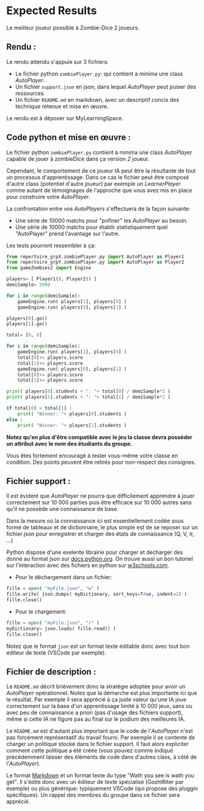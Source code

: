 # Expected Results

Le meilleur joueur possible à Zombie-Dice 2 joueurs.

## Rendu :

Le rendu attendu s'appuie sur 3 fichiers:

- Le fichier python `zombiePlayer.py`: qui contient à minima une class *AutoPlayer*.
- Un fichier `support.json` en json, dans lequel *AutoPlayer* peut puiser des ressources.
- Un fichier `README.md` en markdown, avec un descriptif concis des technique retenue et mise en œuvre.

Le rendu est à déposer sur MyLearningSpace.

## Code python et mise en œuvre :

Le fichier python `zombiePlayer.py` contient à minima une class *AutoPlayer* capable de jouer à zombieDice dans ça version *2* joueur.

Cependant, le comportement de ce joueur IA peut être la résultante de tout un processus d'apprentissage. Dans ce cas le fichier peut être composé d'autre class (potentiel d'autre joueur) par exemple un *LearnerPlayer* comme autant de témoignages de l'approche que vous avez mis en place pour construire votre *AutoPlayer*.

La confrontation entre vos *AutoPlayers* s'effectuera de la façon suivante:

- Une série de 10000 matchs pour "pofiner" les *AutoPlayer* au besoin.
- Une série de 10000 matchs pour établir statistiquement quel "AutoPlayer" prend l'avantage sur l'autre.

Les tests pourront ressembler à ça:

```python
from repertoire_grpX.zombiePlayer.py import AutoPlayer as Player1
from repertoire_grpY.zombiePlayer.py import AutoPlayer as Player2
from gameZombies2 import Engine

players= [ Player1(), Player2() ]
demiSample= 5000

for i in range(demiSample):
    gameEngine.run( players[1], players[0] )
    gameEngine.run( players[0], players[1] )

players[0].go()
players[1].go()

total= [0, 0]

for i in range(demiSample):
    gameEngine.run( players[1], players[0] )
    total[0]+= players.score
    total[1]+= players.score
    gameEngine.run( players[0], players[1] )
    total[0]+= players.score
    total[1]+= players.score

print( players[0].students + ": "+ total[0] / demiSample*2 )
print( players[1].students + ": "+ total[1] / demiSample*2 )

if total[0] > total[1] :
    print( "Winner: "+ players[0].students )
else :
    print( "Winner: "+ players[1].students )
```

**Notez qu'en plus d'être compatible avec le jeu la classe devra posséder un attribut avec le nom des étudiants du groupe.**

Vous êtes fortement encouragé à tester vous-même votre classe en condition.
Des points peuvent être retirés pour non-respect des consignes.

## Fichier support :

Il est évident que *AutoPlayer* ne pourra que difficilement apprendre à jouer correctement sur 10 000 parties puis être efficace sur 10 000 autres sans qu'il ne possède une connaissance de base.

Dans la mesure où la connaissance ici est essentiellement codée sous forme de tableaux et de dictionnaire, le plus simple est de se reposer sur un fichier json pour enregistrer et charger des états de connaissance (Q, V, $\pi$, ...) 

Python dispose d'une exelente librairie pour charger et decharger des donné au format json sur [docs.python.org](https://docs.python.org/fr/3/library/json.html).
On trouve aussi un bon tutoriel sur l'interaction avec des fichiers en python sur [w3schools.com](https://www.w3schools.com/python/python_file_write.asp).

- Pour le déchargement dans un fichier:

```python
fille = open( "myFile.json", "w" )
fille.write( json.dumps( myDictionary, sort_keys=True, indent=2) )
fille.close()
```

- Pour le chargement:

```python
fille = open( "myFile.json", "r" )
myDictionary= json.loads( fille.read() )
fille.close()
```

Notez que le format `json` est un format texte éditable donc avec tout bon éditeur de texte (VSCode par exemple).

## Fichier de description :

Le `README.md` décrit brièvement donc la stratégie adoptée pour avoir un *AutoPlayer* opérationnel.
Notez que la démarche est plus importante ici que le résultat.
Par exemple il sera apprécié à ça juste valeur qu'une IA joue correctement sur la base d'un apprentissage limité à 10 000 jeux, sans ou avec peu de connaissance a priori (pas d'usage des fichiers support), même si cette IA ne figure pas au final sur le podium des meilleures IA.

Le `README.md` est d'autant plus important que le code de l'*AutoPlayer* n'est pas forcément représentatif du travail fourni.
Par exemple il se contente de charger un politique stocké dans le fichier support.
Il faut alors expliciter comment cette politique a été créée (vous pouvez comme indiqué précédemment laisser des éléments de code dans d'autres class, à côté de l'*AutoPlayer*).

Le format [Markdown](https://fr.wikipedia.org/wiki/Markdown) et un format texte du type "Wath you see is wath you get". 
Il s'édite donc avec un éditeur de texte spécialisé (GoshtRiter par exemple) ou plus générique: typiquement VSCode (qui propose des pluggin spécifiques).
Un rappel des membres du groupe dans ce fichier sera apprécié.
